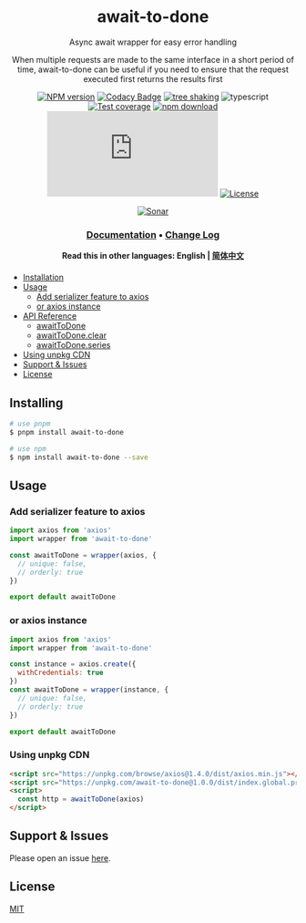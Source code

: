 <div style="text-align: center;" align="center">

# await-to-done

Async await wrapper for easy error handling

When multiple requests are made to the same interface in a short period of time, await-to-done can be useful if you need to ensure that the request executed first returns the results first

[![NPM version][npm-image]][npm-url]
[![Codacy Badge][codacy-image]][codacy-url]
[![tree shaking][tree-shaking-image]][tree-shaking-url]
![typescript][typescript-url]
[![Test coverage][codecov-image]][codecov-url]
[![npm download][download-image]][download-url]
[![gzip][gzip-image]][gzip-url]
[![License][license-image]][license-url]

[![Sonar][sonar-image]][sonar-url]

</div>

<div style="text-align: center; margin-bottom: 20px;" align="center">

### **[Documentation](https://www.saqqdy.com/await-to-done)** • **[Change Log](./CHANGELOG.md)**

**Read this in other languages: English | [简体中文](./README-zh_CN.md)**

</div>

- [Installation](#installation)
- [Usage](#usage)
  - [Add serializer feature to axios](#add-serializer-feature-to-axios)
  - [or axios instance](#or-axios-instance)
- [API Reference](#api-reference)
  - [awaitToDone](#awaittodone)
  - [awaitToDone.clear](#awaittodoneclear)
  - [awaitToDone.series](#awaittodoneseries)
- [Using unpkg CDN](#using-unpkg-cdn)
- [Support & Issues](#support--issues)
- [License](#license)

## Installing

```bash
# use pnpm
$ pnpm install await-to-done

# use npm
$ npm install await-to-done --save
```

## Usage

### Add serializer feature to axios

```js
import axios from 'axios'
import wrapper from 'await-to-done'

const awaitToDone = wrapper(axios, {
  // unique: false,
  // orderly: true
})

export default awaitToDone
```

### or axios instance

```js
import axios from 'axios'
import wrapper from 'await-to-done'

const instance = axios.create({
  withCredentials: true
})
const awaitToDone = wrapper(instance, {
  // unique: false,
  // orderly: true
})

export default awaitToDone
```

### Using unpkg CDN

```html
<script src="https://unpkg.com/browse/axios@1.4.0/dist/axios.min.js"></script>
<script src="https://unpkg.com/await-to-done@1.0.0/dist/index.global.prod.js"></script>
<script>
  const http = awaitToDone(axios)
</script>
```

## Support & Issues

Please open an issue [here](https://github.com/saqqdy/await-to-done/issues).

## License

[MIT](LICENSE)

[npm-image]: https://img.shields.io/npm/v/await-to-done.svg?style=flat-square
[npm-url]: https://npmjs.org/package/await-to-done
[codacy-image]: https://app.codacy.com/project/badge/Grade/f70d4880e4ad4f40aa970eb9ee9d0696
[codacy-url]: https://www.codacy.com/gh/saqqdy/await-to-done/dashboard?utm_source=github.com&utm_medium=referral&utm_content=saqqdy/await-to-done&utm_campaign=Badge_Grade
[tree-shaking-image]: https://badgen.net/bundlephobia/tree-shaking/await-to-done
[tree-shaking-url]: https://bundlephobia.com/package/await-to-done
[typescript-url]: https://badgen.net/badge/icon/typescript?icon=typescript&label
[codecov-image]: https://img.shields.io/codecov/c/github/saqqdy/await-to-done.svg?style=flat-square
[codecov-url]: https://codecov.io/github/saqqdy/await-to-done?branch=master
[download-image]: https://img.shields.io/npm/dm/await-to-done.svg?style=flat-square
[download-url]: https://npmjs.org/package/await-to-done
[gzip-image]: http://img.badgesize.io/https://unpkg.com/await-to-done/dist/index.global.prod.js?compression=gzip&label=gzip%20size:%20JS
[gzip-url]: http://img.badgesize.io/https://unpkg.com/await-to-done/dist/index.global.prod.js?compression=gzip&label=gzip%20size:%20JS
[license-image]: https://img.shields.io/badge/License-MIT-blue.svg
[license-url]: LICENSE
[sonar-image]: https://sonarcloud.io/api/project_badges/quality_gate?project=saqqdy_await-to-done
[sonar-url]: https://sonarcloud.io/dashboard?id=saqqdy_await-to-done
